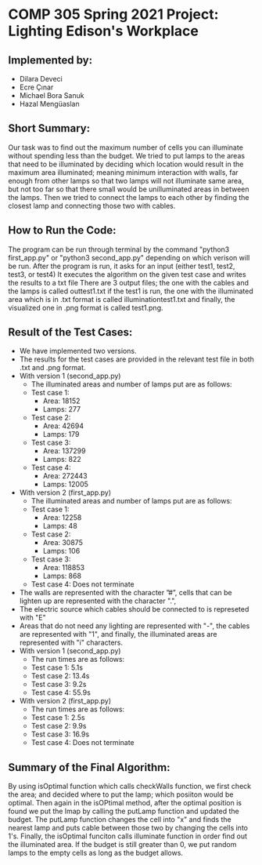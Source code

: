 # COMP 305 Spring 2021 Project: Lighting Edison's Workplace

## Implemented by:
 * Dilara Deveci
 * Ecre Çınar
 * Michael Bora Sanuk
 * Hazal Mengüaslan

## Short Summary:
  Our task was to find out the maximum number of cells you can illuminate without spending less than the budget.
  We tried to put lamps to the areas that need to be illuminated by deciding which location would result in the maximum area illuminated;
  meaning minimum interaction with walls, far enough from other lamps so that two lamps will not illuminate same area, 
  but not too far so that there small would be unilluminated areas in between the lamps. 
  Then we tried to connect the lamps to each other by finding the closest lamp and connecting those two with cables. 
  
    
## How to Run the Code:
  The program can be run through terminal by the command "python3 first_app.py" or "python3 second_app.py" depending on which verison will be run.
  After the program is run, it asks for an input (either test1, test2, test3, or test4)
  It executes the algorithm on the given test case and writes the results to a txt file 
  There are 3 output files; the one with the cables and the lamps is called outtest1.txt if the test1 is run, the one with the illuminated area which is in .txt format is called illuminationtest1.txt and finally, the visualized one in .png format is called test1.png.
      
## Result of the Test Cases:
  * We have implemented two versions.
  * The results for the test cases are provided in the relevant test file in both .txt and .png format.
  * With version 1 (second_app.py)
    * The illuminated areas and number of lamps put are as follows:
    * Test case 1:  
      * Area: 18152
      * Lamps: 277
    * Test case 2:  
      * Area: 42694
      * Lamps: 179
    * Test case 3: 
      * Area: 137299
      * Lamps: 822
    * Test case 4: 
      * Area: 272443
      * Lamps: 12005
  * With version 2 (first_app.py)
    * The illuminated areas and number of lamps put are as follows:
    * Test case 1:  
      * Area: 12258
      * Lamps: 48
    * Test case 2:  
      * Area: 30875
      * Lamps: 106
    * Test case 3:  
      * Area: 118853
      * Lamps: 868
    * Test case 4: Does not terminate
  * The walls are represented with the character ”#”, cells that can be lighten up are represented with the character ".",
  * The electric source which cables should be connected to is represeted with "E"
  * Areas that do not need any lighting are represented with "-", the cables are represented with "1", and finally, the illuminated areas are represented with "i" characters.
  * With version 1 (second_app.py)
    * The run times are as follows:
    * Test case 1: 5.1s
    * Test case 2: 13.4s
    * Test case 3: 9.2s
    * Test case 4: 55.9s
  * With version 2 (first_app.py)
    * The run times are as follows:
    * Test case 1: 2.5s
    * Test case 2: 9.9s
    * Test case 3: 16.9s
    * Test case 4: Does not terminate

## Summary of the Final Algorithm:
  By using isOptimal function which calls checkWalls function, we first check the area; and decided where to put the lamp; which posiiton would be optimal. Then again in the isOPtimal method, after the optimal position is found we put the lmap by calling the putLamp function and updated the budget.
  The putLamp function changes the cell into "x" and finds the nearest lamp and puts cable between those two by changing the cells into 1's.
  Finally, the isOptimal funciton calls illuminate function in order find out the illuminated area.
  If the budget is still greater than 0, we put random lamps to the empty cells as long as the budget allows.
  
    
